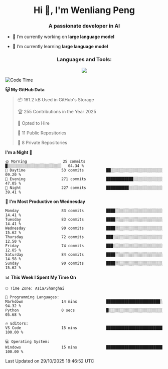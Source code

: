 <h1 align="center">Hi 👋, I'm Wenliang Peng</h1>
<h3 align="center">A passionate developer in AI</h3>

- 🔭 I’m currently working on **large language model**

- 🌱 I’m currently learning **large language model**

<!-- <h3 align="left">Connect with me:</h3> -->
<!-- <p align="left">
</p> -->

<h3 align="center">Languages and Tools:</h3>
<p align="center">
  <a href="https://skillicons.dev">
    <img src="https://skillicons.dev/icons?i=cpp,ros,docker,azure,git,linux,py,pytorch,cmake,githubactions,powershell,md&perline=6" />
  </a>
</p>


<!-- <p><img align="center" src="https://github-readme-stats.vercel.app/api/top-langs?username=bpwl0121&show_icons=true&locale=en&layout=compact" alt="bpwl0121" /></p> -->

<!-- <p><img align="center" src="https://github-readme-streak-stats.herokuapp.com/?user=bpwl0121&" alt="bpwl0121" /></p> -->

<!--START_SECTION:waka-->
![Code Time](http://img.shields.io/badge/Code%20Time-462%20hrs%2026%20mins-blue)

**🐱 My GitHub Data** 

> 📦 161.2 kB Used in GitHub's Storage 
 > 
> 🏆 255 Contributions in the Year 2025
 > 
> 💼 Opted to Hire
 > 
> 📜 11 Public Repositories 
 > 
> 🔑 8 Private Repositories 
 > 
**I'm a Night 🦉** 

```text
🌞 Morning                25 commits          █░░░░░░░░░░░░░░░░░░░░░░░░   04.34 % 
🌆 Daytime                53 commits          ██░░░░░░░░░░░░░░░░░░░░░░░   09.20 % 
🌃 Evening                271 commits         ████████████░░░░░░░░░░░░░   47.05 % 
🌙 Night                  227 commits         ██████████░░░░░░░░░░░░░░░   39.41 % 
```
📅 **I'm Most Productive on Wednesday** 

```text
Monday                   83 commits          ████░░░░░░░░░░░░░░░░░░░░░   14.41 % 
Tuesday                  83 commits          ████░░░░░░░░░░░░░░░░░░░░░   14.41 % 
Wednesday                90 commits          ████░░░░░░░░░░░░░░░░░░░░░   15.62 % 
Thursday                 72 commits          ███░░░░░░░░░░░░░░░░░░░░░░   12.50 % 
Friday                   74 commits          ███░░░░░░░░░░░░░░░░░░░░░░   12.85 % 
Saturday                 84 commits          ████░░░░░░░░░░░░░░░░░░░░░   14.58 % 
Sunday                   90 commits          ████░░░░░░░░░░░░░░░░░░░░░   15.62 % 
```


📊 **This Week I Spent My Time On** 

```text
🕑︎ Time Zone: Asia/Shanghai

💬 Programming Languages: 
Markdown                 14 mins             ████████████████████████░   94.32 % 
Python                   0 secs              █░░░░░░░░░░░░░░░░░░░░░░░░   05.68 % 

🔥 Editors: 
VS Code                  15 mins             █████████████████████████   100.00 % 

💻 Operating System: 
Windows                  15 mins             █████████████████████████   100.00 % 
```


 Last Updated on 29/10/2025 18:46:52 UTC
<!--END_SECTION:waka-->
